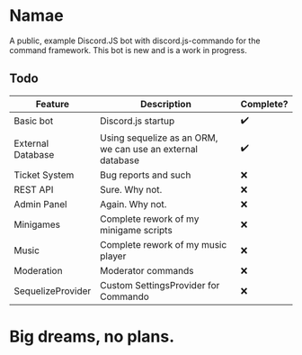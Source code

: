 # Namae
A public, example Discord.JS bot with discord.js-commando for the command framework. This bot is new and is a work in progress.

## Todo
Feature | Description | Complete?
------------- | ------------- | -------------
Basic bot | Discord.js startup | ✔️️
External Database | Using sequelize as an ORM, we can use an external database | ✔️️
Ticket System | Bug reports and such | ❌
REST API | Sure. Why not. | ❌
Admin Panel | Again. Why not. | ❌
Minigames | Complete rework of my minigame scripts | ❌
Music | Complete rework of my music player | ❌
Moderation | Moderator commands | ❌
SequelizeProvider | Custom SettingsProvider for Commando | ❌

# Big dreams, no plans.

